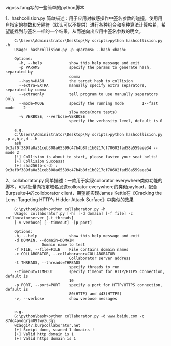 ﻿vigoss.fang写的一些简单的python脚本

1、hashcollision.py
简单描述：用于应用对敏感操作中签名参数的碰撞，使用用户指定的参数和分隔符（默认可以不提供）进行各种组合和多种算法计算哈希，希望能找到与签名一样的一个结果，从而逆向出应用中签名参数的明文。

		C:\Users\Administrator\Desktop\My scripts>python hashcollision.py -h
		Usage: hashcollision.py -p <params> --hash <hash>

		Options:
		  -h, --help            show this help message and exit
		  -p PARAMS             specify the params to generate hash, separated by
		                        comma
		  --hash=HASH           the target hash to collision
		  --extra=EXTRA         manually specify extra separators, separated by comma
		  --extraonly           tell program to use manually separators only
		  --mode=MODE           specify the running mode        1--fast mode    2--
		                        slow mode(more tests)
		  -v VERBOSE, --verbose=VERBOSE
		                        specify the verbosity level, default is 0

		e.g.
		C:\Users\Administrator\Desktop\My scripts>python hashcollision.py -p a,b,c,d --h
		ash 9c3af0f389fa0a31ceb308a65599c47b4b8fc1b0217cf70602fad58a559aee34 --mode 2
		[!] Collision is about to start, please fasten your seat belts!
		[+] Collision Success!
		[+] sha256(b-c-d) : 9c3af0f389fa0a31ceb308a65599c47b4b8fc1b0217cf70602fad58a559aee34



2、collaborator.py
简单描述：一款用于实现collorator everywhere类似功能的脚本，可以批量向指定域名发送collorator everywhere的类似payload，配合Burpsuite中的colloborator client，期望能实现James Kettle在《Cracking the Lens: Targeting HTTP's Hidder Attack Surface》中类似的效果

		G:\python\bash>python collaborator.py -h
		Usage: collaborator.py [-h] [-d domain] [-f file] -c collboratorserver [-t threads] 
		[-v verbose] [--timeout] -[p port]

		Options:
  		-h, --help            	show this help message and exit
  		-d DOMAIN, --domain=DOMAIN 						
					Domain name to test
  		-f FILE, --file=FILE  	File contains domain names
  		-c COLLABORATOR, --collaborator=COLLABORATOR
                        		Collaborator server address
  		-t THREADS, --threads=THREADS
                        		specify threads to run
  		--timeout=TIMEOUT     	specify timeout for HTTP/HTTPS connection, default is
                        		10
  		-p PORT, --port=PORT  	specify a port for HTTP/HTTPS connection, default is
                        		80(HTTP) and 443(HTTPS)
  		-v, --verbose         	show verbose messages


  		e.g.
  		G:\python\bash>python collaborator.py -d www.baidu.com -c 87dq4pydqrjm09twyzu3gj
		wzaqgi47.burpcollaborator.net
		[+] Script done, scaned 1 domains !
		[+] Valid http domain is 1
		[+] Valid https domain is 1
